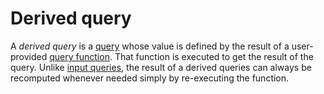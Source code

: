 # Derived query

A *derived query* is a [query] whose value is defined by the result of a user-provided [query function]. That function is executed to get the result of the query. Unlike [input queries], the result of a derived queries can always be recomputed whenever needed simply by re-executing the function.

[query]: ./query.md
[query function]: ./query_function.md
[input queries]: ./input_query.md